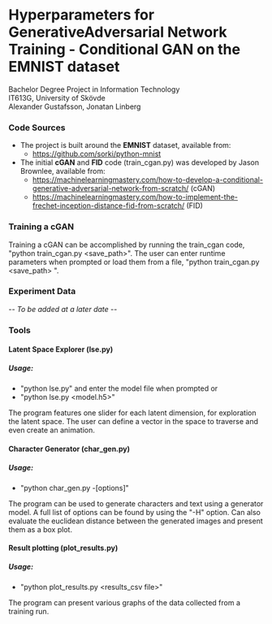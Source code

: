 # Hyperparameters for GenerativeAdversarial Network Training - Conditional GAN on the EMNIST dataset
Bachelor Degree Project in Information Technology  
IT613G, University of Skövde  
Alexander Gustafsson, Jonatan Linberg

### Code Sources
 * The project is built around the **EMNIST** dataset, available from:
   * https://github.com/sorki/python-mnist
 * The initial **cGAN** and **FID** code (train_cgan.py) was developed by Jason Brownlee, available from: 
   * https://machinelearningmastery.com/how-to-develop-a-conditional-generative-adversarial-network-from-scratch/ (cGAN)
   * https://machinelearningmastery.com/how-to-implement-the-frechet-inception-distance-fid-from-scratch/ (FID)

### Training a cGAN
Training a cGAN can be accomplished by running the train_cgan code, "python train_cgan.py <save_path>". The user can enter runtime parameters when prompted or load them from a file, "python train_cgan.py <save_path> <RTP-file>".

### Experiment Data
-- _To be added at a later date_ --

### Tools
#### Latent Space Explorer (lse.py)
##### Usage:
 * "python lse.py" and enter the model file when prompted or
 * "python lse.py <model.h5>"

The program features one slider for each latent dimension, for exploration the latent space. The user can define a vector in the space to traverse and even create an animation. 

#### Character Generator (char_gen.py)
##### Usage:
* "python char_gen.py -[options]"

The program can be used to generate characters and text using a generator model. A full list of options can be found by using the "-H" option. Can also evaluate the euclidean distance between the generated images and present them as a box plot.

#### Result plotting (plot_results.py)
##### Usage:
* "python plot_results.py <results_csv file>"

The program can present various graphs of the data collected from a training run. 
